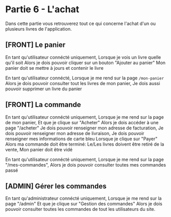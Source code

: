 # Partie 6 - L'achat

Dans cette partie vous retrouverez tout ce qui concerne l'achat
d'un ou plusieurs livres de l'application.

## [FRONT] Le panier

En tant qu'utilisateur connécté uniquement,
Lorsque je vois un livre quelle qu'il soit
Alors je dois pouvoir cliquer sur un bouton "Ajouter au panier"
Mon panier doit se mettre à jours et contenir le livre

En tant qu'utilisateur connécté,
Lorsque je me rend sur la page `/mon-panier`
Alors je dois pouvoir consulter tout les livres de mon panier,
Je dois aussi pouvoir supprimer un livre du panier

## [FRONT] La commande

En tant qu'utilisateur connécté uniquement,
Lorsque je me rend sur la page de mon panier,
Et que je clique sur "Acheter"
Alors je dois accéder à une page "/acheter"
Je dois pouvoir renseigner mon adresse de facturation,
Je dois pouvoir renseigner mon adresse de livraison,
Je dois pouvoir renseigner mes informations de carte bleu
Lorsque je clique sur "Payer"
Alors ma commande doit être terminé:
Le/Les livres doivent être retiré de la vente,
Mon panier doit être vidé

En tant qu'utilisateur connécté uniquement,
Lorsque je me rend sur la page "/mes-commandes",
Alors je dois pouvoir consulter toutes mes commandes
passé

## [ADMIN] Gérer les commandes

En tant qu'administrateur connécté uniquement,
Lorsque je me rend sur la page "/admin"
Et que je clique sur "Gestion des commandes"
Alors je dois pouvoir consulter toutes les commandes
de tout les utilisateurs du site.
